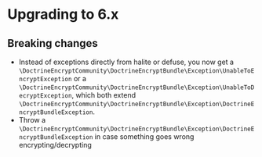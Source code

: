 # Upgrading to 6.x
## Breaking changes
* Instead of exceptions directly from halite or defuse, you now get a `\DoctrineEncryptCommunity\DoctrineEncryptBundle\Exception\UnableToEncryptException` 
  or a `\DoctrineEncryptCommunity\DoctrineEncryptBundle\Exception\UnableToDecryptException`, which both extend `\DoctrineEncryptCommunity\DoctrineEncryptBundle\Exception\DoctrineEncryptBundleException`.
* Throw a `\DoctrineEncryptCommunity\DoctrineEncryptBundle\Exception\DoctrineEncryptBundleException` in case something goes wrong encrypting/decrypting 